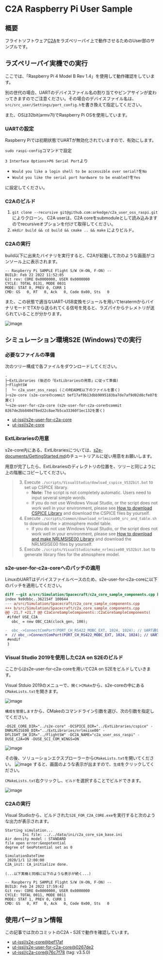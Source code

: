 # C2A Raspberry Pi User Sample

## 概要

フライトソフトウェア[C2A](https://github.com/ut-issl/c2a-core)をラズペリーパイ上で動作させるためのUser部のサンプルです。

## ラズペリーパイ実機での実行

ここでは、「Raspberry Pi 4 Model B Rev 1.4」を使用して動作確認をしています。

別の世代の場合、UARTのデバイスファイル名の割り当てやピンアサインが変わってきますのでご注意ください。その場合のデバイスファイル名は、`src/src_user/Settings/port_config.h`を書き換えて指定してください。

また、OSは32bit(armv7l)でRaspberry Pi OSを使用しています。

### UARTの設定

Raspberry Piでは初期状態でUARTが無効化されていますので、有効にします。

`sudo raspi-config`コマンドで設定

`3 Interface Options`>`P6 Serial Port`より

- `Would you like a login shell to be accessible over serial?`を`No`
- `Would you like the serial port hardware to be enabled?`を`Yes`

に設定してください。

### C2Aのビルド

1. `git clone --recursive git@github.com:arkedge/c2a_user_oss_raspi.git` によりクローン。
  C2A userは、C2A coreをsubmoduleとして読み込みますのでrecursiveオプションを付けて取得してください。
1. `mkdir build && cd build && cmake .. && make` によりビルド。

### C2Aの実行

build以下に出来たバイナリを実行すると、C2Aが起動して次のような画面がコンソール上に表示されます。

```
-- Raspberry Pi SAMPLE Flight S/W (H-ON, F-ON) --
BUILD: Feb 22 2022 11:52:05
Git rev: CORE 0x0000000, USER 0x0000000
CYCLE: TOTAL 0131, MODE 0031
MODE: STAT 0, PREV 0, CURR 1
CMD: GS   0, RT   0, Ack   0, Code 0x00, Sts   0

```

また、この状態で適当なUART-USB変換モジュールを用いてteratermからバイナリモードでTXから送られてくる信号を見ると、ラズパイからテレメトリが送られていることが分かります。

![image](img/raspi-teraterm.png)

## シミュレーション環境S2E (Windows)での実行

### 必要なファイルの準備

次のツリー構成で各ファイルをダウンロードしてください。

```
.
├─ExtLibraries (後述の「ExtLibrariesの用意」に従って準備)
├─FlightSW 
│  └─ c2a_user_oss_raspi (このREADME以下のファイルを置く)
├─s2e-core (s2e-coreのcommit bef17af9b13dbb9095183ba7de7af9d02d8cfe07を置く)
└─s2e-user-for-c2a-core (s2e-user-for-c2a-coreのcommit 0267de2bb840d78ed22c8ae7b5ca33360f1ec132を置く)
```

- [ut-issl/s2e-user-for-c2a-core](https://github.com/ut-issl/s2e-user-for-c2a-core)
- [ut-issl/s2e-core](https://github.com/ut-issl/s2e-core)

### ExtLibrariesの用意

s2e-core内にある、ExtLibrariesについては、[s2e-documents/GettingStarted.md](https://github.com/ut-issl/s2e-documents/blob/main/Tutorials/GettingStarted.md)のチュートリアルに従い用意をお願いします。

用意が完了したら、ExtLibrariesのディレクトリの位置を、ツリーと同じように上の階層にコピーしてください。

> 3. Execute `./scripts/VisualStudio/dowload_cspice_VS32bit.bat` to set up CSPICE library.
>    - **Note:** The script is not completely automatic. Users need to input several simple words.  
>    - If you do not use Windows Visual Studio, or the script does not work well in your environment, please see  [How to download CSPICE Library](https://github.com/ut-issl/s2e-documents/blob/main/General/HowToDwnloadCSPCElibrary.md) and download the CSPICE files by yourself.
> 4. Execute `./scripts/Common/download_nrlmsise00_src_and_table.sh` to download the > atmosphere model table.
>    - If you do not use Windows Visual Studio, or the script does not work well in your environment, please see  [How to download and make NRLMSISE00 Library](https://github.com/ut-issl/s2e-documents/blob/main/General/HowToDownloadNRLMSISE00library.md) and download the NRLMSISE00 files by yourself.
> 4. Execute `./scripts/VisualStudio/make_nrlmsise00_VS32bit.bat` to generate library files for the atmosphere model.

### s2e-user-for-c2a-coreへのパッチの適用

LinuxのUARTはデバイスファイルベースのため、s2e-user-for-c2a-coreに以下のパッチを適用してください。

```diff
diff --git a/src/Simulation/Spacecraft/c2a_core_sample_components.cpp b/src/Simulation/Spacecraft/c2a_core_sample_components.cpp
index 9a9dbbc..362154f 100644
--- a/src/Simulation/Spacecraft/c2a_core_sample_components.cpp
+++ b/src/Simulation/Spacecraft/c2a_core_sample_components.cpp
@@ -21,7 +21,7 @@ C2aCoreSampleComponents::C2aCoreSampleComponents(
 #ifdef USE_C2A
   obc_ = new OBC_C2A(clock_gen, 100);

-  obc_->ConnectComPort(PORT_CH_RS422_MOBC_EXT, 1024, 1024); // UART通信用にとりあえず繋いでおく
+  // obc_->ConnectComPort(PORT_CH_RS422_MOBC_EXT, 1024, 1024); // UART通信用にとりあえず繋いでおく
 #endif
 }

```

### Visual Studio 2019を使用したC2A on S2Eのビルド

ここからはs2e-user-for-c2a-coreを用いてC2A on S2Eをビルドしていきます。

Visual Stduio 2019のメニューで、`開く`>`CMake`から、s2e-coreの中にある`CMakeLists.txt`を開きます。

![image](img/visualstudio1.png)

`構成を管理します`から、CMakeのコマンドライン引数を選び、次の引数を指定してください。

```
-DS2E_CORE_DIR="../s2e-core" -DCSPICE_DIR="../ExtLibraries/cspice" -DNRLMSISE00_DIR="../ExtLibraries/nrlmsise00" -DFLIGHT_SW_DIR="../FlightSW" -DC2A_NAME="c2a_user_oss_raspi" -DUSE_C2A=ON -DUSE_SCI_COM_WINGS=ON
```

![image](img/visualstudio2.png)

その後、ソリューションエクスプローラーから`CMakeLists.txt`を開いてください。
![image](img/visualstudio3.png)
すると、画面のような表示が出ますので、`生成`をクリックしてください。

`CMakeLists.txt`右クリックし、`ビルド`を選択することでビルドできます。

![image](img/visualstudio4.png)

### C2Aの実行

Visual Studioから、ビルドされた`S2E_FOR_C2A_CORE.exe`を実行すると次のような出力が表示されます。

```
Starting simulation...
        Ini file: ../../data/ini/c2a_core_sim_base.ini
Air density model : STANDARD
file open error:Geopotential
degree of GeoPotential set as 0

SimulationDateTime
 2020/1/1 12:00:00
C2A_init: CA_initialize done.

(...以下実機と同様に以下のような表示が続く...)

-- Raspberry Pi SAMPLE Flight S/W (H-ON, F-ON) --
BUILD: Feb 24 2022 17:59:42
Git rev: CORE 0x0000000, USER 0x0000000
CYCLE: TOTAL 0011, MODE 0011
MODE: STAT 1, PREV 0, CURR 1
CMD: GS   0, RT   0, Ack   0, Code 0x00, Sts   0
```

## 使用バージョン情報

この記事では次のコミットのC2A・S2Eで動作を確認しています。

- [ut-issl/s2e-core@bef17af](https://github.com/ut-issl/s2e-core/tree/bef17af9b13dbb9095183ba7de7af9d02d8cfe07)
- [ut-issl/s2e-user-for-c2a-core@0267de2](https://github.com/ut-issl/s2e-user-for-c2a-core/tree/0267de2bb840d78ed22c8ae7b5ca33360f1ec132)
- [ut-issl/c2a-core@76c7f78](https://github.com/ut-issl/c2a-core/tree/76c7f78322b6e76e7c44f57057957dde475ed5a2) (tag: v3.5.0)

